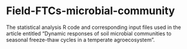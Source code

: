 # Field-FTCs-microbial-community
The statistical analysis R code and corresponding input files used in the article entitled “Dynamic responses of soil microbial communities to seasonal freeze-thaw cycles in a temperate agroecosystem”.
